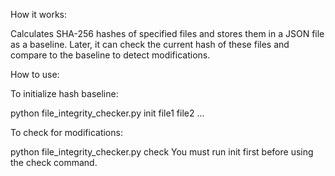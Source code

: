 How it works:

Calculates SHA-256 hashes of specified files and stores them in a JSON file as a baseline. Later, it can check the current hash of these files and compare to the baseline to detect modifications.

How to use:


To initialize hash baseline:

python file_integrity_checker.py init file1 file2 ...

To check for modifications:

python file_integrity_checker.py check
You must run init first before using the check command.
